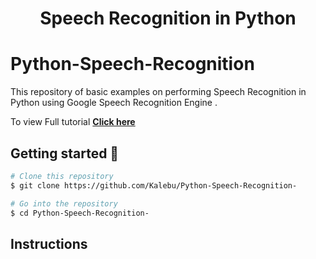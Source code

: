 <h1 align = "center"> Speech Recognition in Python </h1>


# Python-Speech-Recognition
This repository of basic examples on performing Speech Recognition
in Python using Google Speech Recognition Engine .

To view Full tutorial **[Click here](https://kalebujordan.com/python-speech-recognition)**

## Getting started 🔧


```bash
# Clone this repository
$ git clone https://github.com/Kalebu/Python-Speech-Recognition-

# Go into the repository
$ cd Python-Speech-Recognition-
```

## Instructions 
